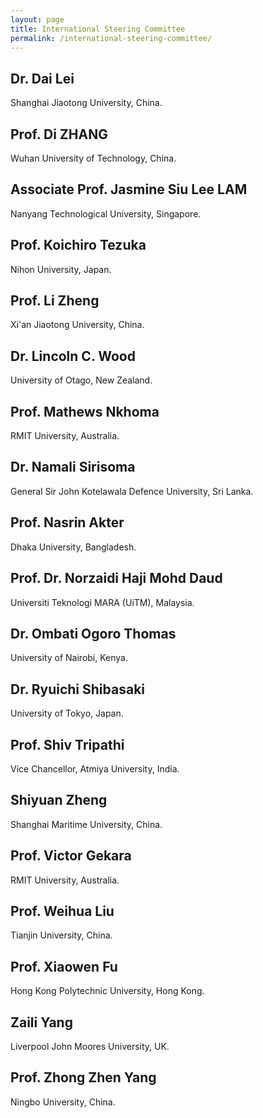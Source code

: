 ```yaml
---
layout: page
title: International Steering Committee
permalink: /international-steering-committee/
---
```



## **Dr. Dai Lei**

Shanghai Jiaotong University, China.

## **Prof. Di ZHANG**

Wuhan University of Technology, China.

## **Associate Prof. Jasmine Siu Lee LAM**

Nanyang Technological University, Singapore.

## **Prof. Koichiro Tezuka**

Nihon University, Japan.

## **Prof. Li Zheng**

Xi'an Jiaotong University, China.

## **Dr. Lincoln C. Wood**

University of Otago, New Zealand.

## **Prof. Mathews Nkhoma**

RMIT University, Australia.

## **Dr. Namali Sirisoma**

General Sir John Kotelawala Defence University, Sri Lanka.

## **Prof. Nasrin Akter**

Dhaka University, Bangladesh.

## **Prof. Dr. Norzaidi Haji Mohd Daud**

Universiti Teknologi MARA (UiTM), Malaysia.

## **Dr. Ombati Ogoro Thomas**

University of Nairobi, Kenya.

## **Dr. Ryuichi Shibasaki**

University of Tokyo, Japan.

## **Prof. Shiv Tripathi**

Vice Chancellor, Atmiya University, India.

## **Shiyuan Zheng**

Shanghai Maritime University, China.

## **Prof. Victor Gekara**

RMIT University, Australia.

## **Prof. Weihua Liu**

Tianjin University, China.

## **Prof. Xiaowen Fu**

Hong Kong Polytechnic University, Hong Kong.

## **Zaili Yang**

Liverpool John Moores University, UK.

## **Prof. Zhong Zhen Yang**

Ningbo University, China.
